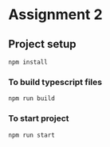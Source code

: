 # Assignment 2

## Project setup
```
npm install
```

### To build typescript files
```
npm run build
```

### To start project
```
npm run start
```
